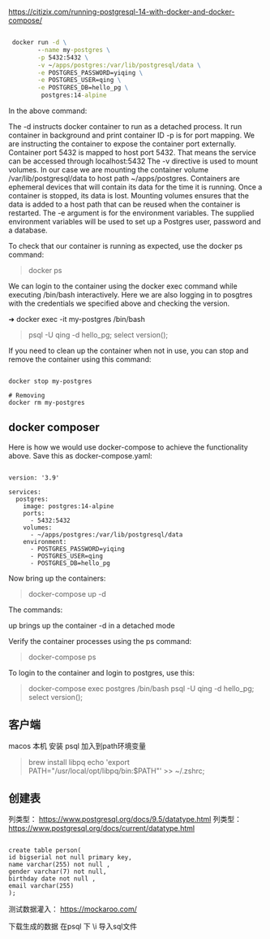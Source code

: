 https://citizix.com/running-postgresql-14-with-docker-and-docker-compose/

~~~cmd

 docker run -d \
        --name my-postgres \
        -p 5432:5432 \
        -v ~/apps/postgres:/var/lib/postgresql/data \
        -e POSTGRES_PASSWORD=yiqing \
        -e POSTGRES_USER=qing \
        -e POSTGRES_DB=hello_pg \
         postgres:14-alpine
~~~

In the above command:

The -d instructs docker container to run as a detached process. It run container in background and print container ID
-p is for port mapping. We are instructing the container to expose the container port externally. Container port 5432 is mapped to host port 5432. That means the service can be accessed through localhost:5432
The -v directive is used to mount volumes. In our case we are mounting the container volume /var/lib/postgresql/data to host path ~/apps/postgres. Containers are ephemeral devices that will contain its data for the time it is running. Once a container is stopped, its data is lost. Mounting volumes ensures that the data is added to a host path that can be reused when the container is restarted.
The -e argument is for the environment variables. The supplied environment variables will be used to set up a Postgres user, password and a database.

To check that our container is running as expected, use the docker ps command:
> docker ps

We can login to the container using the docker exec command while executing /bin/bash interactively. Here we are also logging in to posgtres with the credentials we specified above and checking the version.

➜ docker exec -it my-postgres /bin/bash

> psql -U qing -d hello_pg;
> select version();

If you need to clean up the container when not in use, you can stop and remove the container using this command:

~~~shell

docker stop my-postgres

# Removing
docker rm my-postgres
~~~

## docker composer 

Here is how we would use docker-compose to achieve the functionality above. Save this as docker-compose.yaml:

~~~docker-compose

version: '3.9'

services:
  postgres:
    image: postgres:14-alpine
    ports:
      - 5432:5432
    volumes:
      - ~/apps/postgres:/var/lib/postgresql/data
    environment:
      - POSTGRES_PASSWORD=yiqing
      - POSTGRES_USER=qing
      - POSTGRES_DB=hello_pg

~~~

Now bring up the containers:

> docker-compose up -d

The commands:

up brings up the container
-d in a detached mode

Verify the container processes using the ps command:
>  docker-compose ps

To login to the container and login to postgres, use this:

> docker-compose exec postgres /bin/bash
> psql -U qing -d hello_pg;
> select version();


## 客户端
macos 本机 安装 psql 加入到path环境变量

> brew install libpq
> echo 'export PATH="/usr/local/opt/libpq/bin:$PATH"' >> ~/.zshrc; 

## 创建表

列类型： https://www.postgresql.org/docs/9.5/datatype.html
列类型： https://www.postgresql.org/docs/current/datatype.html

~~~psql

create table person(
id bigserial not null primary key,
name varchar(255) not null ,
gender varchar(7) not null,
birthday date not null ,
email varchar(255)
);
~~~

测试数据灌入：
https://mockaroo.com/

下载生成的数据 
在psql 下 \i 导入sql文件
